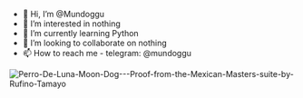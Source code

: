 - 👋 Hi, I’m @Mundoggu
- 👀 I’m interested in nothing
- 🌱 I’m currently learning Python
- 💞️ I’m looking to collaborate on nothing
- 📫 How to reach me - telegram: @mundoggu


![Perro-De-Luna-Moon-Dog---Proof-from-the-Mexican-Masters-suite-by-Rufino-Tamayo](https://user-images.githubusercontent.com/108873976/226143866-75601355-81ca-45cf-a890-328d9e1e5336.jpg)
<!---
Mundoggu/Mundoggu is a ✨ special ✨ repository because its `README.md` (this file) appears on your GitHub profile.
You can click the Preview link to take a look at your changes.
--->

